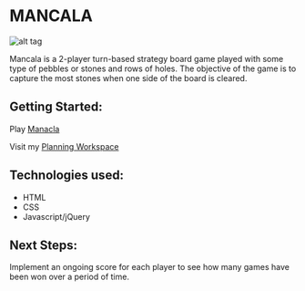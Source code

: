 # MANCALA
![alt tag](mancalaWireframe.png)

Mancala is a 2-player turn-based strategy board game played with some type of pebbles or stones and rows of holes. The objective of the game is to capture the most stones when one side of the board is cleared. 

## Getting Started:
Play [Manacla](https://anessaa.github.io/Mancala/) 

Visit my [Planning Workspace](https://trello.com/b/gkNDa3o1/mancala)

## Technologies used:
- HTML
- CSS
- Javascript/jQuery

## Next Steps:
Implement an ongoing score for each player to see how many games have been won over a period of time.





